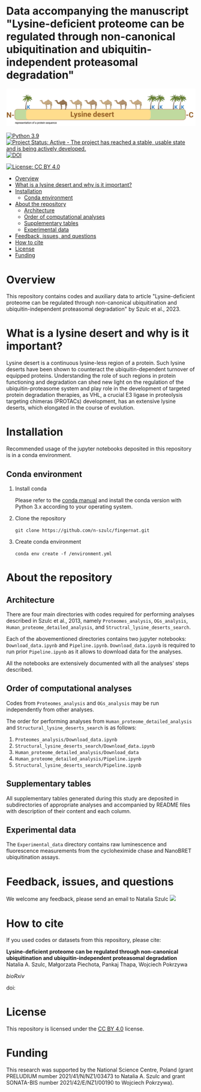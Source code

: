 # Data accompanying the manuscript "Lysine-deficient proteome can be regulated through non-canonical ubiquitination and ubiquitin-independent proteasomal degradation"

<img src="readme_pics/lysine_deserts_definition.png" width="900" class="center" />

[![Python 3.9](https://img.shields.io/badge/python-3.9-blue.svg)](https://www.python.org/downloads/release/python-360/)
[![Project Status: Active - The project has reached a stable, usable
state and is being actively
developed.](http://www.repostatus.org/badges/latest/active.svg)](http://www.repostatus.org/#active)
[![DOI](https://zenodo.org/badge/589324896.svg)](https://zenodo.org/badge/latestdoi/589324896)

[![License: CC BY 4.0](https://i.creativecommons.org/l/by/4.0/88x31.png)](https://creativecommons.org/licenses/by/4.0/)

<!-- TOC depthFrom:1 depthTo:6 withLinks:1 updateOnSave:1 orderedList:0 -->

- [Overview](#overview)
- [What is a lysine desert and why is it important?](#what-is-a-lysine-desert-and-why-is-it-important)
- [Installation](#installation)
	- [Conda environment](#conda-environment)
- [About the repository](#about-the-repository)
	- [Architecture](#architecture)
	- [Order of computational analyses](#order-of-computational-analyses)
	- [Supplementary tables](#supplementary-tables)
	- [Experimental data](#experimental-data)
- [Feedback, issues, and questions](#feedback-issues-and-questions)
- [How to cite](#how-to-cite)
- [License](#license)
- [Funding](#funding)

<!-- /TOC -->


# Overview

This repository contains codes and auxiliary data to article "Lysine-deficient proteome can be regulated through non-canonical ubiquitination and ubiquitin-independent proteasomal degradation" by Szulc et al., 2023.

# What is a lysine desert and why is it important?

Lysine desert is a continuous lysine-less region of a protein. Such lysine deserts have been shown to counteract the ubiquitin-dependent turnover of equipped proteins. Understanding the role of such regions in protein functioning and degradation can shed new light on the regulation of the ubiquitin-proteasome system and play role in the development of targeted protein degradation therapies, as VHL, a crucial E3 ligase in proteolysis targeting chimeras (PROTACs) development, has an extensive lysine deserts, which elongated in the course of evolution.

# Installation

Recommended usage of the jupyter notebooks deposited in this repository is in a conda environment.

## Conda environment

1. Install conda

      Please refer to the [conda manual](https://docs.conda.io/projects/conda/en/latest/user-guide/install/index.html) and install the conda version with Python 3.x according to your operating system.

2. Clone the repository

      `git clone https://github.com/n-szulc/fingernat.git`

3. Create conda environment

      `conda env create -f /environment.yml`

# About the repository

## Architecture

There are four main directories with codes required for performing analyses described in Szulc et al., 2013, namely `Proteomes_analysis`, `OGs_analysis`, `Human_proteome_detailed_analysis`, and `Structral_lysine_deserts_search`.

Each of the abovementioned directories contains two jupyter notebooks: `Download_data.ipynb` and `Pipeline.ipynb`. `Download_data.ipynb` is required to run prior `Pipeline.ipynb` as it allows to download data for the analyses.

All the notebooks are extensively documented with all the analyses' steps described.

## Order of computational analyses

Codes from `Proteomes_analysis` and `OGs_analysis` may be run independently from other analyses.

The order for performing analyses from `Human_proteome_detailed_analysis` and `Structural_lysine_deserts_search` is as follows:
1. `Proteomes_analysis/Download_data.ipynb`
2. `Structural_lysine_deserts_search/Download_data.ipynb`
3. `Human_proteome_detailed_analysis/Download_data`
4. `Human_proteome_detailed_analysis/Pipeline.ipynb`
5. `Structural_lysine_deserts_search/Pipeline.ipynb`

## Supplementary tables

All supplementary tables generated during this study are deposited in subdirectories of appropriate analyses and accompanied by README files with description of their content and each column.

## Experimental data

The `Experimental_data` directory contains raw luminescence and fluorescence measurements from the cycloheximide chase and NanoBRET ubiquitination assays.

# Feedback, issues, and questions

We welcome any feedback, please send an email to Natalia Szulc ![](https://img.shields.io/badge/nszulc-%40iimcb.gov.pl-brightgreen)

# How to cite

If you used codes or datasets from this repository, please cite:

**Lysine-deficient proteome can be regulated through non-canonical ubiquitination and ubiquitin-independent proteasomal degradation**  
Natalia A. Szulc, Małgorzata Piechota, Pankaj Thapa, Wojciech Pokrzywa

<i>bioRxiv</i>

doi:

# License

This repository is licensed under the [CC BY 4.0](https://creativecommons.org/licenses/by/4.0/) license.

# Funding

This research was supported by the National Science Centre, Poland (grant PRELUDIUM number 2021/41/N/NZ1/03473 to Natalia A. Szulc and grant SONATA-BIS number 2021/42/E/NZ1/00190 to Wojciech Pokrzywa).
